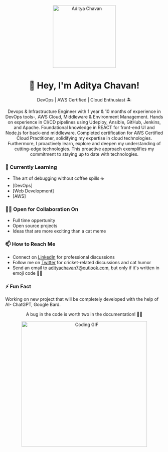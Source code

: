 <div align="center">
  <img src="https://your-image-url.com/your-image.png" alt="Aditya Chavan" width="200"/>
  <h1>👋 Hey, I'm Aditya Chavan!</h1>
  <p>DevOps | AWS Certified | Cloud Enthusiast 🏝️</p>
  <p>Devops & Infrastructure Engineer with 1 year & 10 months of experience in DevOps tools-, AWS Cloud,
Middleware & Environment Management. Hands on experience in CI/CD pipelines using Udeploy, Ansible,
GitHub, Jenkins, and Apache. Foundational knowledge in REACT for front-end UI and Node.js for back-end
middleware. Completed certification for AWS Certified Cloud Practitioner, solidifying my expertise in cloud
technologies. Furthermore, I proactively learn, explore and deepen my understanding of cutting-edge
technologies. This proactive approach exemplifies my commitment to staying up to date with technologies.</p>
</div>

### 🌱 Currently Learning
- The art of debugging without coffee spills ☕
- [DevOps]
- [Web Development]
- [AWS]

### 👯‍♂️ Open for Collaboration On
- Full time oppertunity
- Open source projects
- Ideas that are more exciting than a cat meme

### 📫 How to Reach Me
- Connect on [LinkedIn](https://www.linkedin.com/in/adityachavan27) for professional discussions
- Follow me on [Twitter](https://twitter.com/moodyadii) for cricket-related discussions and cat humor
- Send an email to adityachavan7@outlook.com, but only if it's written in emoji code 📧🤖

### ⚡ Fun Fact
Working on new project that will be completely developed with the help of AI- ChatGPT, Google Bard.

<div align="center">
  <p>A bug in the code is worth two in the documentation! 🐛📖</p>
  <img src="https://your-animated-gif-url.com/your-animated-gif.gif" alt="Coding GIF" width="400"/>
</div>
